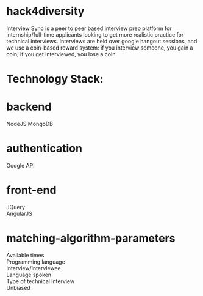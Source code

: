 # hack4diversity

Interview Sync is a peer to peer based interview prep platform for internship/full-time applicants looking to get more realistic practice for technical interviews. Interviews are held over google hangout sessions, and we use a coin-based reward system: if you interview someone, you gain a coin, if you get interviewed, you lose a coin.

# Technology Stack:
# backend
NodeJS
MongoDB

# authentication
Google API

# front-end
JQuery <br />
AngularJS <br />

# matching-algorithm-parameters
Available times <br />
Programming language <br />
Interview/Interviewee <br />
Language spoken <br />
Type of technical interview <br />
Unbiased <br />







